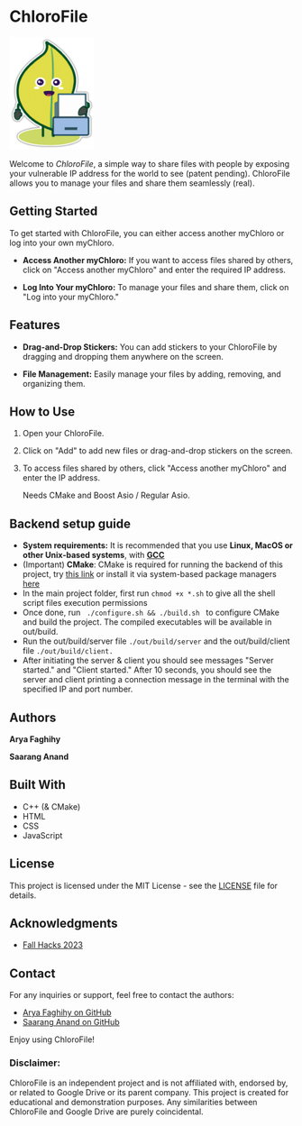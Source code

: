 # ChloroFile
<img src="website/img/fileleaf.png" alt="Your Image" width="150" height="200" />

Welcome to <i> ChloroFile</i>, a simple way to share files with people by exposing your vulnerable IP address for the world to see (patent pending). ChloroFile allows you to manage your files and share them seamlessly (real).

## Getting Started

To get started with ChloroFile, you can either access another myChloro or log into your own myChloro.

- **Access Another myChloro:** If you want to access files shared by others, click on "Access another myChloro" and enter the required IP address.

- **Log Into Your myChloro:** To manage your files and share them, click on "Log into your myChloro."

## Features

- **Drag-and-Drop Stickers:** You can add stickers to your ChloroFile by dragging and dropping them anywhere on the screen.

- **File Management:** Easily manage your files by adding, removing, and organizing them.

## How to Use

1. Open your ChloroFile.
2. Click on "Add" to add new files or drag-and-drop stickers on the screen.
3. To access files shared by others, click "Access another myChloro" and enter the IP address.

   Needs CMake and Boost Asio / Regular Asio.

## Backend setup guide

- __System requirements:__ It is recommended that you use __Linux, MacOS or other Unix-based systems__, with <a href="https://gcc.gnu.org/install/"> __GCC__ </a>
- (Important) __CMake__: CMake is required for running the backend of this project, try <a href="https://cmake.org/download/">this link</a> or install it via system-based package managers <a href="https://cgold.readthedocs.io/en/latest/first-step/installation.html">here</a>
- In the main project folder, first run <code>chmod +x *.sh</code> to give all the shell script files execution permissions
- Once done, run <code> ./configure.sh && ./build.sh </code> to configure CMake and build the project. The compiled executables will be available in out/build.
- Run the out/build/server file <code>./out/build/server</code> and the out/build/client file <code>./out/build/client.</code> 
- After initiating the server & client you should see messages "Server started." and "Client started." After 10 seconds, you should see the server and client printing a connection message in the terminal with the specified IP and port number. 

## Authors

<b> Arya Faghihy </b>

<b> Saarang Anand </b>

## Built With

- C++ (& CMake)
- HTML
- CSS
- JavaScript

## License

This project is licensed under the MIT License - see the [LICENSE](LICENSE) file for details.

## Acknowledgments

- [Fall Hacks 2023](https://www.eventbrite.ca/e/fall-hacks-2023-tickets-735239048787?aff=oddtdtcreator)

## Contact

For any inquiries or support, feel free to contact the authors:

- [Arya Faghihy on GitHub](https://github.com/Arya-Fgmain)
- [Saarang Anand on GitHub](https://github.com/saaranganand)

Enjoy using ChloroFile!

<h3>Disclaimer:</h3>
ChloroFile is an independent project and is not affiliated with, endorsed by, or related to Google Drive or its parent company. This project is created for educational and demonstration purposes. Any similarities between ChloroFile and Google Drive are purely coincidental.
